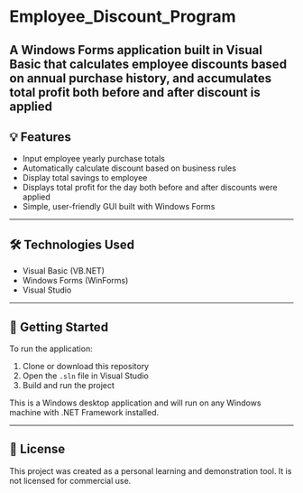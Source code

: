 # Employee_Discount_Program
A Windows Forms application built in Visual Basic that calculates employee discounts based on annual purchase history, and accumulates total profit both before and after discount is applied
---

## 💡 Features

- Input employee yearly purchase totals
- Automatically calculate discount based on business rules
- Display total savings to employee
- Displays total profit for the day both before and after discounts were applied
- Simple, user-friendly GUI built with Windows Forms

---

## 🛠️ Technologies Used

- Visual Basic (VB.NET)
- Windows Forms (WinForms)
- Visual Studio

---

## 🚀 Getting Started

To run the application:

1. Clone or download this repository
2. Open the `.sln` file in Visual Studio
3. Build and run the project

This is a Windows desktop application and will run on any Windows machine with .NET Framework installed.

---
## 📄 License

This project was created as a personal learning and demonstration tool. It is not licensed for commercial use.
